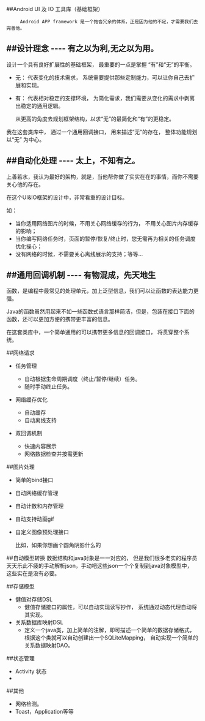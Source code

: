 ##Android UI 及 IO 工具库（基础框架）

         Android APP framework 是一个拖沓冗余的体系，正是因为他的不足，才需要我们去完善他。

	
##设计理念
	---- 有之以为利,无之以为用。
----
设计一个具有良好扩展性的基础框架， 最重要的一点是掌握 “有”和“无”的平衡。
 * 无： 代表变化的技术需求， 系统需要提供那些定制能力，可以让你自己去扩展和实现。
 * 有： 代表相对稳定的支撑环境， 为简化需求，我们需要从变化的需求中剥离出稳定的通用逻辑。
 
 	从更高的角度去规划框架结构，以求“无”的最简化和“有”的更稳定。
 	
我在这套类库中， 通过一个通用回调接口， 用来描述“无”的存在， 整体功能规划以“无” 为中心。


##自动化处理
	---- 太上，不知有之。
----
上善若水，我认为最好的架构，就是，当他帮你做了实实在在的事情，而你不需要关心他的存在。

在这个UI&IO框架的设计中，非常看重的设计目标。

如：
  * 当你适用网络图片的时候，不用关心网络缓存的行为， 不用关心图片内存缓存的影响；
  * 当你编写网络任务时，页面的暂停/恢复/终止时，您无需再为相关的任务调度优化操心；
  * 没有网络的时候，不需要关心离线展示的支持；等等...

##通用回调机制
	---- 有物混成，先天地生
----
函数，是编程中最常见的处理单元，加上泛型信息，我们可以让函数的表达能力更强。

Java的函数虽然用起来不如一些函数式语言那样简洁，但是，包装在接口下面的函数，还可以更加方便的携带更丰富的信息。

在这套类库中，一个简单通用的可以携带更多信息的回调接口， 将贯穿整个系统。



##网络请求
  * 任务管理
    * 自动根据生命周期调度（终止/暂停/继续）任务。
    * 随时手动终止任务。
  * 网络缓存优化
    * 自动缓存
    * 自动离线支持

  * 双回调机制
    * 快速内容展示
    * 网络数据检查并按需更新

##图片处理
  * 简单的bind接口
  * 自动网络缓存管理
  * 自动计数和内存管理
  * 自动支持动画gif
  * 自定义图像预处理接口

    比如，如果你想画个圆角阴影什么的

##自动模型转换
  数据结构和java对象是一一对应的， 
  但是我们很多老实的程序员天天乐此不疲的手动解析json，手动吧这些json一个个复制到java对象模型中， 这些实在是没有必要。

##存储模型
  * 健值对存储DSL
    * 健值存储接口的属性，可以自动实现读写抄作， 系统通过动态代理自动将其实现。
  * 关系数据库映射DSL
    * 定义一个java类，加上简单的注解，即可描述一个简单的数据存储格式，根据这个类就可以自动创建出一个SQLiteMapping， 自动实现一个简单的关系数据映射DAO。

##状态管理
  * Activity 状态
  * 
##其他
  * 网络检测。
  * Toast，Application等等


